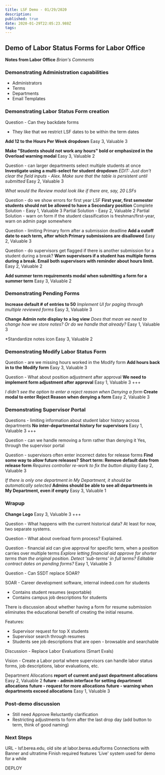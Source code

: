 ```yaml
---
title: LSF Demo - 01/29/2020
description: 
published: true
date: 2020-01-29T22:05:23.988Z
tags: 
---
```


Demo of Labor Status Forms for Labor Office
--------------------------------------------

**Notes from Labor Office**
*Brian's Comments*

### Demonstrating Administration capabilities
 - Administrators
 - Terms
 - Departments
 - Email Templates

### Demonstrating Labor Status Form creation

Question - Can they backdate forms
 - They like that we restrict LSF dates to be within the term dates

**Add 12 to the Hours Per Week dropdown**
Easy 3, Valuable 3

**Make "Students should not work any hours" bold or emphasized in the Overload warning modal**
Easy 3, Valuable 2


Question - can larger departments select multiple students at once
**Investigate using a multi-select for student dropdown**
*EDIT: Just don't clear the field inputs - Alex. Make sure that the table is persistent until submitted*
Easy 2, Valuable 3

*What would the Review modal look like if there are, say, 20 LSFs*

Question - do we show errors for first year LSF
**First year, first semester students should not be allowed to have a Secondary position**
Complete Solution - Easy 1, Valuable 3
Partial Solution - Easy 2, Valuable 2
Partial Solution - warn on form if the student classification is freshman/first-year, warn on admin page somewhere

Question - limiting Primary form after a submission deadline
**Add a cutoff date to each term, after which Primary submissions are disallowed**
Easy 2, Valuable 3

Question - do supervisors get flagged if there is another submission for a student during a break?
**Warn supervisors if a student has multiple forms during a break. Email both supervisors with reminder about hours limit.**
Easy 2, Valuable 2

**Add summer term requirements modal when submitting a form for a summer term**
Easy 3, Valuable 2


### Demonstrating Pending Forms

**Increase default # of entries to 50**
*Implement UI for paging through multiple reviewed forms*
Easy 3, Valuable 3

**Change Admin note display to a log view**
*Does that mean we need to change how we store notes? Or do we handle that already?*
Easy 1, Valuable 3

*Standardize notes icon
Easy 3, Valuable 2

### Demonstrating Modify Labor Status Form

Question - are we missing hours worked in the Modify form
**Add hours back in to the Modify form**
Easy 3, Valuable 3

Question - What about position adjustment after approval
**We need to implement form adjustment after approval**
Easy 1, Valuable 3 +++

*I didn't see the option to enter a reject reason when Denying a form*
**Create modal to enter Reject Reason when denying a form**
Easy 2, Valuable 3

### Demonstrating Supervisor Portal

Questions - limiting information about student labor history across departments 
**No inter-departmental history for supervisors**
Easy 1, Valuable 3 +++

Question - can we handle removing a form rather than denying it
Yes, through the supervisor portal

Question - supervisors often enter incorrect dates for release forms
**Find some way to allow future releases?**
**Short term: Remove default date from release form**
*Requires controller re-work to fix the button display*
Easy 2, Valuable 3

*If there is only one department in My Department, it should be automatically selected*
**Admins should be able to see all departments in My Department, even if empty**
Easy 3, Valuable 1


### Wrapup

**Change Logo**
Easy 3, Valuable 3 +++

Question - What happens with the current historical data?
At least for now, two separate systems.

Question - What about overload form process?
Explained.

Question - financial aid can give approval for specific term, when a position carries over multiple terms
*Explore letting financial aid approve for shorter terms than the original position. Detect 'sub-terms' in full terms? Editable contract dates on pending forms?*
Easy 1, Valuable 3

Question - Can SSDT replace SOAR?

SOAR - Career development software, internal indeed.com for students
* Contains student resumes (exportable)
* Contains campus job descriptions for students

There is discussion about whether having a form for resume submission eliminates the educational benefit of creating the initial resume.

Features:
* Supervisor request for top X students
* Supervisor search through resumes
* Students see job descriptions that are open - browsable and searchable

Discussion - Replace Labor Evaluations (Smart Evals)

Vision - Create a Labor portal where supervisors can handle labor status forms, job descriptions, labor evaluations, etc.

Department Allocations
**report of current and past department allocations**
Easy 2, Valuable 2
**future - admin interface for setting department allocations**
**future - request for more allocations**
**future - warning when departments exceed allocations**
Easy 1, Valuable 3

### Post-demo discussion

* Still need Approve Reluctantly clarification
* Restricting adjustments to form after the last drop day (add button to term, think of good naming)



### Next Steps

URL - lsf.berea.edu, old site at labor.berea.edu/forms
Connections with Banner and ultratime
Finish required features
'Live' system used for demo for a while

DEPLOY


